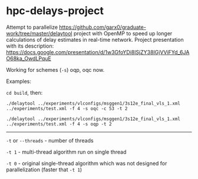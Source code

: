 # hpc-delays-project

Attempt to parallelize https://github.com/garx0/graduate-work/tree/master/delaytool project with OpenMP to speed up longer calculations of delay estimates in real-time network.
Project presentation with its description: https://docs.google.com/presentation/d/1w3GfoYDi8lSjZY38IGjVViFYd_6JAO68ka_OwdLPquE

Working for schemes (`-s`) oqp, oqc now.

Examples:

`cd build`, then:

`./delaytool ../experiments/vlconfigs/msggen1/3s12e_final_vls_1.xml ../experiments/test.xml -f 4 -s oqc -c 53 -t 2`

`./delaytool ../experiments/vlconfigs/msggen1/3s12e_final_vls_1.xml ../experiments/test.xml -f 4 -s oqp -t 2`

---

`-t` or `--threads` - number of threads

`-t 1` - multi-thread algorithm run on single thread

`-t 0` - original single-thread algorithm which was not designed for parallelization (faster that `-t 1`)
